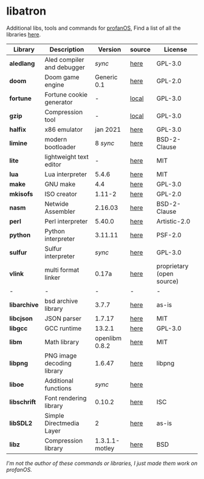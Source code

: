 # libatron

Additional libs, tools and commands for [profanOS](https://github.com/elydre/profanOS),
Find a list of all the libraries [here](https://github.com/elydre/profanOS/wiki/Dev-Links).

| Library | Description | Version | source | License |
|------|-------------|---------|--------|---------|
| **aledlang** | Aled compiler and debugger | *sync* | [here](https://github.com/elydre/aledlang) | GPL-3.0 |
| **doom** | Doom game engine | Generic 0.1 | [here](https://github.com/ozkl/doomgeneric) | GPL-2.0 |
| **fortune** | Fortune cookie generator | - | [local](cmd/fortune.c) | GPL-3.0 |
| **gzip** | Compression tool | - | [local](cmd/gzip.c) | GPL-3.0 |
| **halfix** | x86 emulator | jan 2021 | [here](https://github.com/nepx/halfix) | GPL-3.0 |
| **limine** | modern bootloader | 8 *sync* | [here](https://github.com/limine-bootloader/limine) | BSD-2-Clause |
| **lite** | lightweight text editor | - | [here](https://github.com/rxi/lite) | MIT |
| **lua** | Lua interpreter | 5.4.6 | [here](https://github.com/lua/lua) | MIT |
| **make** | GNU make | 4.4 | [here](https://www.gnu.org/software/make/) | GPL-3.0 |
| **mkisofs** | ISO creator | 1.11-2 | [here](https://sources.debian.org/src/mkisofs/1.11-2) | GPL-2.0 |
| **nasm** | Netwide Assembler | 2.16.03 | [here](https://www.nasm.us/) | BSD-2-Clause |
| **perl** | Perl interpreter | 5.40.0 | [here](https://www.perl.org/) | Artistic-2.0 |
| **python** | Python interpreter | 3.11.11 | [here](https://www.python.org/) | PSF-2.0 |
| **sulfur** | Sulfur interpreter | *sync* | [here](https://github.com/asqel/sulfur_lang) | GPL-3.0 |
| **vlink** | multi format linker | 0.17a | [here](https://web.archive.org/web/20221203014918/http://sun.hasenbraten.de/vlink/index.php?view=main) | proprietary (open source) |
| - | - | - | - | - |
| **libarchive** | bsd archive library | 3.7.7 | [here](https://github.com/libarchive/libarchive) | as-is |
| **libcjson** | JSON parser | 1.7.17 | [here](https://github.com/DaveGamble/cJSON) | MIT |
| **libgcc** | GCC runtime | 13.2.1 | [here](https://gcc.gnu.org/) | GPL-3.0 |
| **libm** | Math library | openlibm 0.8.2 | [here](https://github.com/JuliaMath/openlibm) | MIT |
| **libpng** | PNG image decoding library | 1.6.47 | [here](https://github.com/pnggroup/libpng) | libpng |
| **liboe** | Additional functions | *sync* | [here](https://github.com/asqel/oeuf) | |
| **libschrift** | Font rendering library | 0.10.2| [here](https://github.com/tomolt/libschrift) | ISC |
| **libSDL2** | Simple Directmedia Layer | 2 | [here](https://github.com/libsdl-org/SDL/tree/SDL2) | as-is |
| **libz** | Compression library | 1.3.1.1-motley | [here](https://github.com/openbsd/src/tree/master/lib/libz) | BSD |

*I'm not the author of these commands or libraries, I just made them work on profanOS.*
